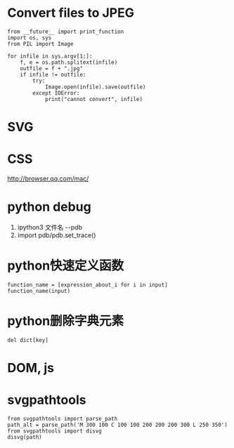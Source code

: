 # Convert files to JPEG
	from __future__ import print_function
	import os, sys
	from PIL import Image

	for infile in sys.argv[1:]:
    	f, e = os.path.splitext(infile)
    	outfile = f + ".jpg"
    	if infile != outfile:
        	try:
            	Image.open(infile).save(outfile)
        	except IOError:
            	print("cannot convert", infile)

# SVG

# CSS
http://browser.qq.com/mac/

# python debug
1. ipython3 文件名 --pdb
2. import pdb/pdb.set_trace()

# python快速定义函数
	function_name = [expression_about_i for i in input]
	function_name(input)

# python删除字典元素
	del dict[key]

# DOM, js

# svgpathtools
	from svgpathtools import parse_path
	path_alt = parse_path('M 300 100 C 100 100 200 200 200 300 L 250 350')
	from svgpathtools import disvg
	disvg(path) 